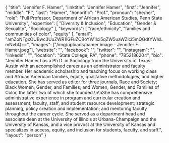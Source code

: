 {
  "title": "Jennifer F. Hamer",
  "linktitle": "Jennifer Hamer",
  "first": "Jennifer",
  "middle": "F.",
  "last": "Hamer",
  "honorific": "Prof.",
  "pronoun": "she/her",
  "role": "Full Professor, Department of African American Studies, Penn State University",
  "expertise": [
    "Diversity & Inclusion",
    "Education",
    "Gender & Sexuality",
    "Sociology"
  ],
  "keywords": [
    "race/ethnicity",
    "families and communities of color",
    "equity"
  ],
  "email": "amZoNTgxOUBwc3UuZWR1IGFuZCBoYW1lci5qZW5uaWZlci5mQGdtYWlsLmNvbQ==",
  "images": ["/img/uploads/hamer image - Jennifer F. Hamer.jpeg"],
  "website": "",
  "facebook": "",
  "twitter": "",
  "instagram": "",
  "linkedin": "",
  "location": "State College, PA",
  "phone": "7852186204",
  "bio": "Jennifer Hamer has a Ph.D. in Sociology from the University of Texas-Austin with an accomplished career as an administrator and faculty member. Her academic scholarship and teaching focus on working class and African American families, equity, qualitative methodologies, and higher education. She has served as editor for three journals, Race and Society; Black Women, Gender, and Families; and Women, Gender, and Families of Color, the latter two of which she founded.\n\nShe has comprehensive administrative experience in program and curricular creation and assessment; faculty, staff, and student resource development; strategic planning, policy creation and implementation; and mentoring faculty throughout the career cycle. She served as a department head and associate dean at the University of Illinois at Urbana-Champaign and the University of Kansas, and a vice provost at the University of Kansas and specializes in access, equity, and inclusion for students, faculty, and staff.",
  "layout": "person"
}
